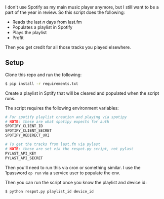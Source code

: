 I don't use Spotify as my main music player anymore, but I still want to be a part of the year in review.
So this script does the following:

- Reads the last _n_ days from last.fm
- Populates a playlist in Spotify
- Plays the playlist
- Profit

Then you get credit for all those tracks you played elsewhere.

## Setup

Clone this repo and run the following:

```sh
$ pip install -r requirements.txt
```

Create a playlist in Sptify that will be cleared and populated when the script runs.

The script requires the following environment variables:

```sh
# For spotify playlist creation and playing via spotipy
# NOTE: these are what spotipy expects for auth
SPOTIPY_CLIENT_ID
SPOTIPY_CLIENT_SECRET
SPOTIPY_REDIRECT_URI

# To get the tracks from last.fm via pylast
# NOTE: these are set via the respot.py script, not pylast
PYLAST_API_KEY
PYLAST_API_SECRET
```

Then you'll need to run this via cron or something similar.
I use the 1password `op run` via a service user to populate the env.

Then you can run the script once you know the playlist and device id:

```sh
$ python respot.py playlist_id device_id
```
